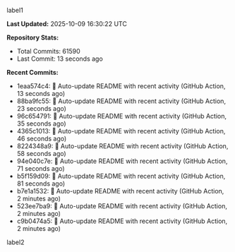 
label1 
<!-- ACTIVITY_START -->
**Last Updated:** 2025-10-09 16:30:22 UTC

**Repository Stats:**
- Total Commits: 61590
- Last Commit: 13 seconds ago

**Recent Commits:**
- 1eaa574c4: 🤖 Auto-update README with recent activity (GitHub Action, 13 seconds ago)
- 88ba9fc55: 🤖 Auto-update README with recent activity (GitHub Action, 23 seconds ago)
- 96c654791: 🤖 Auto-update README with recent activity (GitHub Action, 35 seconds ago)
- 4365c1013: 🤖 Auto-update README with recent activity (GitHub Action, 46 seconds ago)
- 8224348a9: 🤖 Auto-update README with recent activity (GitHub Action, 58 seconds ago)
- 94e040c7e: 🤖 Auto-update README with recent activity (GitHub Action, 71 seconds ago)
- b5f159d09: 🤖 Auto-update README with recent activity (GitHub Action, 81 seconds ago)
- b7e1a1532: 🤖 Auto-update README with recent activity (GitHub Action, 2 minutes ago)
- 523ee7ba9: 🤖 Auto-update README with recent activity (GitHub Action, 2 minutes ago)
- c9b0474a5: 🤖 Auto-update README with recent activity (GitHub Action, 2 minutes ago)
<!-- ACTIVITY_END -->

label2
